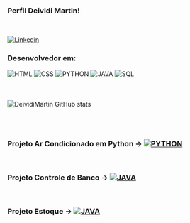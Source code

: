
### Perfil Deividi Martin!
<br>

[![Linkedin](https://img.shields.io/badge/LinkedIn-0077B5?style=for-the-badge&logo=linkedin&logoColor=white)](https://www.linkedin.com/in/deividi-martin-4b02391a3/)

### Desenvolvedor em:

![HTML](https://img.shields.io/badge/HTML5-E34F26?style=for-the-badge&logo=html5&logoColor=white)
![CSS](	https://img.shields.io/badge/CSS-239120?&style=for-the-badge&logo=css3&logoColor=white)
![PYTHON](https://img.shields.io/badge/Python-3776AB?style=for-the-badge&logo=python&logoColor=white)
![JAVA](https://img.shields.io/badge/Java-ED8B00?style=for-the-badge&logo=java&logoColor=white)
![SQL](https://img.shields.io/badge/SQL-00000F?style=for-the-badge&logo=mysql&logoColor=)
<br><br><br><br>
![DeividiMartin GitHub stats](https://github-readme-stats.vercel.app/api?username=DeividiMartin&theme=blue-green)

<br><br>

### Projeto Ar Condicionado em Python -> [![PYTHON](https://img.shields.io/badge/Python-3776AB?style=for-the-badge&logo=python&logoColor=white)](https://github.com/DeividiMartin/ar_condicionado/tree/master)

<br>

### Projeto Controle de Banco -> [![JAVA](https://img.shields.io/badge/Java-ED8B00?style=for-the-badge&logo=java&logoColor=white)](https://github.com/DeividiMartin/Controle-de-Banco/tree/master/src)

<br>

### Projeto Estoque ->  [![JAVA](https://img.shields.io/badge/Java-ED8B00?style=for-the-badge&logo=java&logoColor=white)](https://github.com/DeividiMartin/Controle-de-estoque/tree/master)
